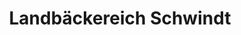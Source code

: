 ---
title: "Landbäckereich Schwindt"
url: /sulz-am-neckar/landbaeckereich-schwindt/
shop: Bäckerei
---